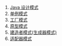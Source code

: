 1. [Java 设计模式][designMode]
1. [单例模式][singleton]
1. [工厂模式][factory]
1. [原型模式][prototype]
1. [建造者模式(生成器模式)][bulider]
1. [适配器模式][adapter]


[目录]: https://refactoringguru.cn/design-patterns/catalog
[示例代码]: https://refactoringguru.cn/design-patterns/java

[designMode]: https://fgq233.github.io/md/mode/designMode
[singleton]: https://fgq233.github.io/md/mode/singleton
[factory]: https://fgq233.github.io/md/mode/factory
[prototype]: https://fgq233.github.io/md/mode/prototype
[bulider]: https://fgq233.github.io/md/mode/bulider
[adapter]: https://fgq233.github.io/md/mode/adapter

 
